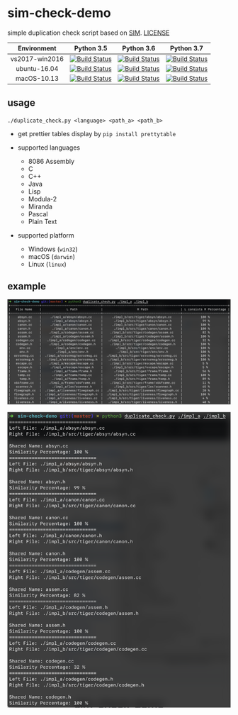 # sim-check-demo
simple duplication check script based on [SIM](https://dickgrune.com/Programs/similarity_tester/). [LICENSE](https://github.com/yuetsin/sim-check-demo/blob/master/SIM_LICENSE.txt)

|  Environment | Python 3.5 | Python 3.6 | Python 3.7 |
|  :-:  | :-: | :-: | :-: |
| vs2017-win2016 | [![Build Status](https://dev.azure.com/msbiglawgood/sim-check/_apis/build/status/yuetsin.sim-check-demo?branchName=master&jobName=Windows&configuration=Windows%20Python35)](https://dev.azure.com/msbiglawgood/sim-check/_build/latest?definitionId=2&branchName=master) | [![Build Status](https://dev.azure.com/msbiglawgood/sim-check/_apis/build/status/yuetsin.sim-check-demo?branchName=master&jobName=Windows&configuration=Windows%20Python36)](https://dev.azure.com/msbiglawgood/sim-check/_build/latest?definitionId=2&branchName=master) | [![Build Status](https://dev.azure.com/msbiglawgood/sim-check/_apis/build/status/yuetsin.sim-check-demo?branchName=master&jobName=Windows&configuration=Windows%20Python37)](https://dev.azure.com/msbiglawgood/sim-check/_build/latest?definitionId=2&branchName=master) |
| ubuntu-16.04 | [![Build Status](https://dev.azure.com/msbiglawgood/sim-check/_apis/build/status/yuetsin.sim-check-demo?branchName=master&jobName=Linux&configuration=Linux%20Python35)](https://dev.azure.com/msbiglawgood/sim-check/_build/latest?definitionId=2&branchName=master) | [![Build Status](https://dev.azure.com/msbiglawgood/sim-check/_apis/build/status/yuetsin.sim-check-demo?branchName=master&jobName=Linux&configuration=Linux%20Python36)](https://dev.azure.com/msbiglawgood/sim-check/_build/latest?definitionId=2&branchName=master) | [![Build Status](https://dev.azure.com/msbiglawgood/sim-check/_apis/build/status/yuetsin.sim-check-demo?branchName=master&jobName=Linux&configuration=Linux%20Python37)](https://dev.azure.com/msbiglawgood/sim-check/_build/latest?definitionId=2&branchName=master) |
| macOS-10.13 | [![Build Status](https://dev.azure.com/msbiglawgood/sim-check/_apis/build/status/yuetsin.sim-check-demo?branchName=master&jobName=macOS&configuration=macOS%20Python35)](https://dev.azure.com/msbiglawgood/sim-check/_build/latest?definitionId=2&branchName=master) | [![Build Status](https://dev.azure.com/msbiglawgood/sim-check/_apis/build/status/yuetsin.sim-check-demo?branchName=master&jobName=macOS&configuration=macOS%20Python36)](https://dev.azure.com/msbiglawgood/sim-check/_build/latest?definitionId=2&branchName=master) | [![Build Status](https://dev.azure.com/msbiglawgood/sim-check/_apis/build/status/yuetsin.sim-check-demo?branchName=master&jobName=macOS&configuration=macOS%20Python37)](https://dev.azure.com/msbiglawgood/sim-check/_build/latest?definitionId=2&branchName=master) |

## usage

`./duplicate_check.py <language> <path_a> <path_b>`

* get prettier tables display by `pip install prettytable`

* supported languages
  * 8086 Assembly
  * C
  * C++
  * Java
  * Lisp
  * Modula-2
  * Miranda
  * Pascal
  * Plain Text

* supported platform
  * Windows (`win32`)
  * macOS (`darwin`)
  * Linux (`linux`)

## example

![Image A](https://github.com/yuetsin/sim-check-demo/blob/master/img_a.png?raw=true)

![Image B](https://github.com/yuetsin/sim-check-demo/blob/master/img_b.png?raw=true)
